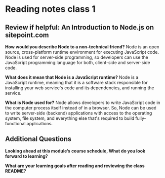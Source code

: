 # Reading notes class 1

## Review if helpful: An Introduction to Node.js on sitepoint.com

**How would you describe Node to a non-technical friend?**
Node is an open source, cross-platform runtime environment for executing JavaScript code. Node is used for server-side programming, so developers can use the JavaScript programming language for both, client-side and server-side code.

**What does it mean that Node is a JavaScript runtime?**
Node is a JavaScript runtime, meaning that it is a software stack responsible for installing your web service's code and its dependencies, and running the service.

**What is Node used for?**
Node allows developers to write JavaScript code in the computer process itself instead of in a browser. So, Node can be used to write server-side (backend) applications with access to the operating system, file system, and everything else that's required to build fully-functional applications.

## Additional Questions

**Looking ahead at this module’s course schedule, What do you look forward to learning?**

**What are your learning goals after reading and reviewing the class README?**
